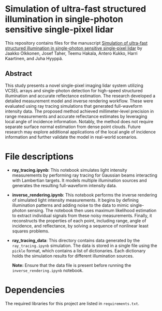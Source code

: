 # Simulation of ultra-fast structured illumination in single-photon sensitive single-pixel lidar
This repository contains files for the manuscript [Simulation of ultra-fast structured illumination in single-photon sensitive single-pixel lidar](https://doi.org/10.1364/opticaopen.27117139.v2) by Jaakko Olkkonen, Josef Taher, Teemu Hakala, Antero Kukko, Harri Kaartinen, and Juha Hyyppä.

## Abstract
This study presents a novel single-pixel imaging lidar system utilizing VCSEL arrays and single-photon detection for high-speed structured illumination and accurate reflectance estimation. The research developed a detailed measurement model and inverse rendering workflow. These were evaluated using ray tracing simulations that generated full-waveform intensity data. The proposed method achieved millimeter-level precision in range measurements and accurate reflectance estimates by leveraging local angle of incidence information. Notably, the method does not require separate surface normal estimation from dense point clouds. Future research may explore additional applications of the local angle of incidence information and further validate the model in real-world scenarios. 

# File descriptions

- **ray_tracing.ipynb**: 
  This notebook simulates light intensity measurements by performing ray tracing for Gaussian beams interacting with Lambertian targets. It models multiple illumination sources and generates the resulting full-waveform intensity data.
- **inverse_rendering.ipynb**: 
  This notebook performs the inverse rendering of simulated light intensity measurements. It begins by defining illumination patterns and adding noise to the data to mimic single-photon sensing. The notebook then uses maximum likelihood estimation to extract individual signals from these noisy measurements. Finally, it reconstructs the properties of each point, including range, angle of incidence, and reflectance, by solving a sequence of nonlinear least squares problems.
- **ray_tracing_data**: 
  This directory contains data generated by the `ray_tracing.ipynb` simulation. The data is stored in a single file using the `pickle` format, which contains a list of dictionaries. Each dictionary holds the simulation results for different illumination sources.
  
  **Note:** Ensure that the data file is present before running the `inverse_rendering.ipynb` notebook.
  
# Dependencies

The required libraries for this project are listed in `requirements.txt`.

